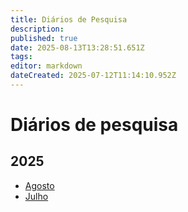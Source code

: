 ```yaml
---
title: Diários de Pesquisa
description: 
published: true
date: 2025-08-13T13:28:51.651Z
tags: 
editor: markdown
dateCreated: 2025-07-12T11:14:10.952Z
---
```


# Diários de pesquisa


## 2025

- [Agosto](/projetos/maedagua/diarios/2025-08)
- [Julho](/projetos/maedagua/diarios/2025-07)
